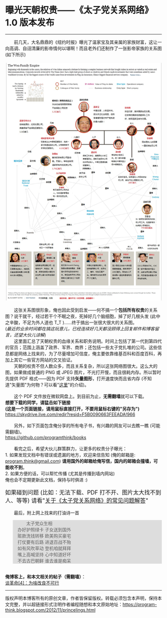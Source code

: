 # 曝光天朝权贵——《太子党关系网络》1.0 版本发布 

-----

<div class="post-body entry-content">
　　前几天，大名鼎鼎的《纽约时报》曝光了温家宝及其亲属的家族财富，这让一向高调、自诩清廉的影帝情何以堪啊！而且老外们还制作了一张影帝家族的关系图 (如下所示)<br/>
<br/>
<img alt="不见图 请翻墙" src="images/C4E-so2ho32govqcEfQRHesraXpWh1TEoTC53YxBgCe3147JE8NK36LuZjZr2IIvUnKACiFAjEkAhRc36Wc1XyrwbaVfGtAq66iQkHcHM104n1NclQ1l896J680"/><br/>
<br/>
　　这张关系图很形象，俺也因此受到启发——何不搞一个<b>包括所有权贵</b>的关系图？说干就干，经过若干个不眠之夜，死掉好几个脑细胞，掉了好几根头发 (此中之辛酸，不足为外人道也 T_T )......终于搞出一张很大很大的关系图。<a name="more"></a><br/>
(<i>最近的业余时间都在搞这玩意儿，已经连续好几天都没顾得上回复邮件和博客留言，还望大伙儿谅解</i>)<br/>
　　这里面汇总了天朝权贵的血缘关系和职务说明。时间上包括了第一代到第四代的官员；范围上涵盖了政界、军界、商界；还包括一些太子党扎堆的公司。这些信息都是网络上找来的，为了尽量增加可信度，俺主要依靠维基百科和百度百科，再加上其它一些官方网站的交叉验证。<br/>
　　天朝的权贵不但人数众多，而且关系复杂，所以这张网络图很大。这么大的图，如果做成普通的 PNG 或 JPEG 图片，不光打开慢，而且很耗内存。所以暂时先提供 PDF 格式——因为 PDF 支持<b>矢量图形</b>，打开速度快而且省内存 (不知道"矢量图"为何物？可以看"<a href="https://zh.wikipedia.org/wiki/%E7%9F%A2%E9%87%8F%E5%9B%BE%E5%BD%A2" rel="nofollow" target="_blank">这里</a>"的介绍)。<br/>
<br/>
　　这个 PDF 文件放在微软网盘上。到目前为止，<b>无需翻墙</b>就可以下载。<br/>
<b>想要下载的同学，请猛击如下链接<br/>
(这是一个页面链接，请用鼠标直接打开，不要用鼠标右键的"另存为")</b><br/>
<a href="https://skydrive.live.com/redir?resid=F5B0090663FEEADA!966" rel="nofollow" target="_blank">https://skydrive.live.com/redir?resid=F5B0090663FEEADA!966</a><br/>
<br/>
　　另外，如下页面包含俺分享的所有电子书，有兴趣的网友可以去瞧一瞧 (可能需翻墙)。<br/>
<a href="https://github.com/programthink/books">https://github.com/programthink/books</a><br/>
<br/>
　　看完之后，希望大伙儿群策群力，让更多的权贵分子曝光：<br/>
1. 如果发现文档中有错误或遗漏的地方，欢迎来信告知 (俺的邮箱是: <a href="mailto:program.think@gmail.com">program.think@gmail.com</a>) <b>请用国外的邮箱给俺写信，国内的邮箱会撞墙，可能收不到</b>。<br/>
2. 如果方便的话，可以帮忙传播 (尤其是传播到墙内网站)<br/>
俺也会不定期更新此文档，保持与时俱进 :)<br/>
<br/>
<font size="4">如果碰到问题 (比如：无法下载、PDF 打不开、图片太大找不到人、等等) 请看"<a href="../../2012/11/princelings-faq.md">关于《太子党关系网络》的常见问题解答</a>"</font><br/>
<br/>
　　最后，附上网上找来的打油诗一首<br/>
<blockquote style="background-color:#DDD;">　　太子党众生相<br/>
办好护照绿卡  子女送到国外<br/>
赃款洗钱转移  欧美购买豪宅<br/>
打仗要有后路  进退百战不殆<br/>
如有风吹草动  登机咱就拜拜<br/>
嘴上高喊坚持  心中知道好坏<br/>
不去古巴朝鲜  谁去谁是痴呆</blockquote><br/>
<b>俺博客上，和本文相关的帖子（需翻墙）</b>：<br/>
<a href="../../2012/05/revolution-4.md">谈革命[4]：为啥改良不可行</a>
</div>


------------------------------------------------

版权声明本博客所有的原创文章，作者皆保留版权。转载必须包含本声明，保持本文完整，并以超链接形式注明作者编程随想和本文原始地址：https://program-think.blogspot.com/2012/11/princelings.html
